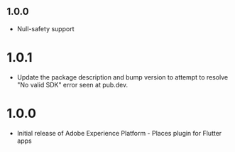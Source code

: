 ## 1.0.0
* Null-safety support

# 1.0.1
* Update the package description and bump version to attempt to resolve "No valid SDK" error seen at pub.dev.

# 1.0.0
* Initial release of Adobe Experience Platform - Places plugin for Flutter apps